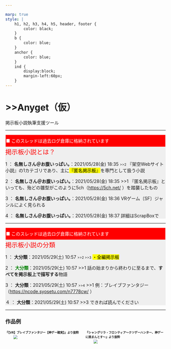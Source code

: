 ```yaml
---

marp: true
style: |
    h1, h2, h3, h4, h5, header, footer {
        color: black;
    }
    b {
        color: blue;
    }
    anchor {
        color: blue;
    }
    ind {
        display:block;
        margin-left:60px;
    }
---
```

# >>Anyget（仮）
掲示板小説執筆支援ツール

---

<div style="background-color:#efefef;">
<div style="background-color:red;color:white;line-height:2.5em;margin:1px;padding:1px;">■ このスレッドは過去ログ倉庫に格納されています</div>
<span style="color:red; text-algin:left;font-size:1.4em;">掲示板小説とは？</span>

<span>1 ： <b>名無しさん＠お腹いっぱい。</b>：2021/05/28(金) 18:35 <span style="font-size:75%;"><anchor>&gt;&gt;2</anchor></span></span>
<ind>『架空Webサイト小説』の1カテゴリであり、主に<mark>『匿名掲示板』</mark>を専門として扱う小説</ind>

<span>2 ： <b class="age">名無しさん＠お腹いっぱい。</b>：2021/05/28(金) 18:35</span>
<ind><anchor>&gt;&gt;1</anchor>
『匿名掲示板』といっても、殆どの雛型がこのように5ch（https://5ch.net/ ）を踏襲したもの</ind>

<span>3 ： <b>名無しさん＠お腹いっぱい。</b>：2021/05/28(金) 18:36</span>
<ind>VRゲーム〔SF〕ジャンルによく見られる</ind>

<span>4 ： <b>名無しさん＠お腹いっぱい。</b>：2021/05/28(金) 18:37</span>
<ind>詳細はScrapBoxで</ind>

</div>

---

<div style="background-color:#efefef;">
<div style="background-color:red;color:white;line-height:2.5em;margin:1px;padding:1px;">■ このスレッドは過去ログ倉庫に格納されています</div>
<span style="color:red; text-algin:left;font-size:1.4em;">掲示板小説の分類</span>

<span>1 ： <b>大分類</b>：2021/05/29(土) 10:57 <span style="font-size:75%;"><anchor>&gt;&gt;2 &gt;&gt;3</anchor></span></span>
<ind><mark>・全編掲示板</mark></ind>

<span>2 ： <b style="color:green;">大分類</b>：2021/05/29(土) 10:57</span>
<ind><anchor>&gt;&gt;1</anchor>
話の始まりから終わりに至るまで、**すべてを掲示板上で描写する**物語</ind>

<span>3 ： <b>大分類</b>：2021/05/29(土) 10:57 <span style="font-size:75%;"><anchor>&gt;&gt;4</anchor></span></span>
<ind><anchor>&gt;&gt;1</anchor>
例：ブレイブファンタジー（https://ncode.syosetu.com/n7778cw/ ）</ind>

<span>４ ： <b>大分類</b>：2021/05/29(土) 10:57</span>
<ind><anchor>&gt;&gt;3</anchor>
できれば読んでください</ind>

</div>

---
<!--
_backgroundColor: #ffedbd
-->
### 作品例
<div style="display:flex;height:90%;width:%;">
    <div style="width:50%;">
        <h4 style="font-size:0.65em;margin:0;">『【VR】ブレイブファンタジー【神ゲー確実】』より抜粋</h4>
        <img src="images/9f88b1b3c3cfebf75f23309ff5c6e9dba6acebd63612c0a9e8971dc2d9746504.png" style="transform:scale(0.8);margin:auto;display:block;">
    </div>
    <div style="width:50%;">
        <h4 style="font-size:0.65em;margin:0;">『シャングリラ・フロンティア〜クソゲーハンター、神ゲーに挑まんとす〜』より抜粋</h4>
        <img src="images/3752bc9c50d8688a81fd5dbde0bec829dffc3f2550306195577d3cf7df536df9.png" style="transform:scale(0.8);margin:auto;display:block;">
    </div>
</div>

---

<div style="background-color:#efefef;">
<div style="background-color:red;color:white;line-height:2.5em;margin:1px;padding:1px;">■ このスレッドは過去ログ倉庫に格納されています</div>
<span style="color:red; text-algin:left;font-size:1.4em;">掲示板小説の分類</span>

<span>5 ： <b>大分類</b>：2021/05/29(土) 10:59 <span style="font-size:75%;"><anchor>&gt;&gt;6 &gt;&gt;7</anchor></span></span>
<ind><mark>・掲示板回</mark></ind>

<span>6 ： <b>大分類</b>：2021/05/29(土) 11:00</span>
<ind><anchor>&gt;&gt;5</anchor>
長編小説、特に非群像劇の<mark>番外編</mark>に見られる形式</ind>

<span>7 ： <b>大分類</b>：2021/05/29(土) 11:00</span>
<ind><anchor>&gt;&gt;5</anchor>
普段主人公に向けられるカメラを第三者が集まる掲示板に向けることで
描写の方向性を変えるなどの効果がある</ind>

<span>8 ： <b style="color:green;">大分類</b>：2021/05/29(土) 11:01</span>
<ind>その他、配信物における**コメント欄**などの『地の文と掲示板が同時並行で存在する』形式もある</ind>
</div>

---

<div style="background-color:#efefef; transform:scale(0.8);">
<div style="background-color:red;color:white;line-height:2.5em;margin:1px;padding:1px;">■ このスレッドは過去ログ倉庫に格納されています</div>
<span style="color:red; text-algin:left;font-size:1.4em;">掲示板小説の分類</span>

<span>9 ： <b style="color:green;">小分類</b>：2021/05/29(土) 12:08</span>
<ind>・雑談スレ</ind>

<span>10 ： <b>小分類</b>：2021/05/29(土) 12:10</span>
<ind>・攻略スレ</ind>

<span>11 ： <b>小分類</b>：2021/05/29(土) 12:10</span>
<ind>・攻略スレのはずがいつの間にか雑談スレになっちゃったスレ</ind>

<span>12 ： <b>小分類</b>：2021/05/29(土) 12:11</span>
<ind>・雑談スレのはずがいつの間にか攻略スレになっちゃったスレ</ind>

<span>13 ： <b style="color:green;">小分類</b>：2021/05/29(土) 12:12</span>
<ind>・釣りスレ</ind>

<span>14 ： <b style="color:green;">小分類</b>：2021/05/29(土) 12:12</span>
<ind>・実況スレ</ind>

<span>15 ： <b>小分類</b>：2021/05/29(土) 12:13</span>
<ind>・ゲーム内掲示板</ind>
</div>

---

# 掲示板小説の特長
## キャラを使い捨てられる
- 登場する全キャラクターが匿名であるため、詳細な設定を練らずとも**即興で登場させて即興で退場**させる事が可能
- もちろん、『使い捨てない選択肢』をあえて選び取ることもできる
	- 『ゲーム内掲示板』モデルにおける**プレイヤーネーム**
	- **ID**を付ける
	- **口調**でキャラ付けする

---

# 掲示板小説の特長
## 俯瞰視点での描写ができる
- 基本的に主人公にフォーカスを置く小説に不足しがちな、**主人公が見ていない物**をモブの視点で描写できる
- 活用例：
	- 出し切れなかった設定を消化する
	- 『実況スレ』モデルで主人公の戦いを俯瞰する
	- 複雑な展開を整理して、モブの口を通じて読者に伝える

---

# 掲示板小説の特長
## ツールとの相性がいい
- 本質的に『テンプレートの連続』であるため、適切なツールを使うことで効率的に執筆できる
	- <mark>IDの生成を自動化</mark>するとか
	- <mark>並び替え</mark>に対応するとか
### しかし
- 現状Webに公開されている掲示板小説執筆支援ツールは若干<span style="color:red;">かゆいところに手が届かない</span>物ばかり
	- →だったら、**自分でツールを作ればいい**！！

---

# >>Anyget（仮）
- 強力掲示板小説執筆支援ツール
- **>>2get**というネットスラングから名前（仮）を取った
![picture 1](images/3b54563f27d06b29157eb99ebabb6daff745ba286881e0076706ab0f34dacd80.png)  

---

# 今ある主な機能

- テンプレート設定
- 変数の固定
- ランダム文字列生成
- 並び替え
- セーブ/ロード
- 置換
- 保護
- 5ch専用ブラウザ向けdatファイルに出力する

---

# 実装を予定している機能

---

### <mark>三項演算子</mark>機能
<h5 style="margin:0;">何</h5>

- 『特定の変数が指定した値をとっている際、
    自分も**影響されて**指定した値をとる』という機能

<h5 style="margin:0;">使いどころ</h5>

- ふたば★ちゃんねる（https://2chan.net ）における**そうだねボタン**の機能
![picture 1](images/3e00a54002239074406bc5f2dcc771ac1ce0fef3176acd3104d4069ccae003e7.png)  
<h6 style="margin:0;">

　`$そうだね数$`が`""`の場合：![picture 3](images/c0ee7b6d8e148a8bb650bf907106caa7fba917c4649d2d10fdb41a80f1a41803.png) 

</h6>

<h6 style="margin:0;">

　そうでない場合：![picture 4](images/96fe11f6c8c7a2f756c4b98fb50b4c95a45c83f6cab7a9afd4bd9475810e6d88.png)  

</h6>
<div style="text-align:right;display:block;">……という風に、変数を根拠とした<mark>分岐</mark>に使用する</div>

---

### <mark>メッセージインデント</mark>機能
<h5 style="margin:0;">何</h5>

- メッセージにおける指定した変数を参照することで、
  プレビューなどにおける**インデント**の度合いを決定する機能

<h5 style="margin:0;">使いどころ</h5>

- スラド（https://srad.jp/ ）における言及機能
  はてな匿名ダイアリー（https://anond.hatelabo.jp/ ）におけるトラックバック

<div style="display:flex;">
<div style="width:50%;">

![picture 8](images/77a27edb6c01b217fc9313cbdc487f1a652b7ce10744ff9f2d02bae826aca3c8.png)  

</div>
<div style="width:50%;">

![picture 7](images/0743a59febceaaddbc3698ff65439381d8231060b55f313c79d145646f2fd7a9.png)  

</div>

</div>
<div style="text-align:right;display:block;">プレビュー時の<mark>再現度</mark>向上に使用</div>